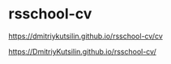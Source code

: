 # rsschool-cv

https://dmitriykutsilin.github.io/rsschool-cv/cv  

https://DmitriyKutsilin.github.io/rsschool-cv/
